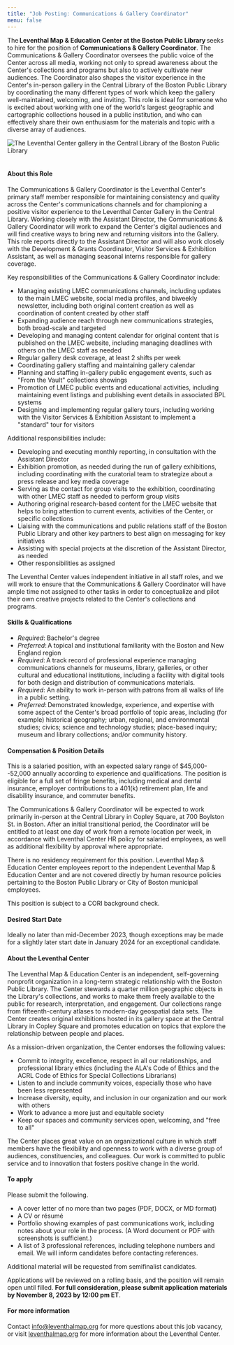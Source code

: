 ```yaml
---
title: "Job Posting: Communications & Gallery Coordinator"
menu: false
---
```


The **Leventhal Map & Education Center at the Boston Public Library** seeks to hire for the position of **Communications & Gallery Coordinator**. The Communications & Gallery Coordinator oversees the public voice of the Center across all media, working not only to spread awareness about the Center's collections and programs but also to actively cultivate new audiences. The Coordinator also shapes the visitor experience in the Center's in-person gallery in the Central Library of the Boston Public Library  by coordinating the many different types of work which keep the gallery well-maintained, welcoming, and inviting. This role is ideal for someone who is excited about working with one of the world's largest geographic and cartographic collections housed in a public institution, and who can effectively share their own enthusiasm for the materials and topic with a diverse array of audiences.

![The Leventhal Center gallery in the Central Library of the Boston Public Library](https://assets.tina.io/097f9d05-d307-4978-823b-d332ea55d27e/uploads/BuildingBlocksGal1.jpg) 

#### About this Role 

The Communications & Gallery Coordinator is the Leventhal Center's primary staff member responsible for maintaining consistency and quality across the Center's communications channels and for championing a positive visitor experience to the Leventhal Center Gallery in the Central Library. Working closely with the Assistant Director, the Communications & Gallery Coordinator will work to expand the Center's digital audiences and will find creative ways to bring new and returning visitors into the  Gallery. This role reports directly to the Assistant Director and will also work closely with the Development & Grants Coordinator, Visitor Services & Exhibition Assistant, as well as  managing seasonal interns responsible for gallery coverage.  

Key responsibilities of the Communications & Gallery Coordinator include:  
-   Managing existing LMEC communications channels, including updates to the main LMEC website, social media profiles, and biweekly newsletter, including both original content creation as well as coordination of content created by other staff   
-   Expanding audience reach through new communications strategies, both broad-scale and targeted 
-   Developing and managing content calendar for original content that is published on the LMEC website, including managing deadlines with others on the LMEC staff as needed 
-   Regular gallery desk coverage, at least 2 shifts per week 
-   Coordinating gallery staffing and  maintaining gallery calendar 
-   Planning and staffing in-gallery public engagement events, such as "From the Vault" collections showings  
-   Promotion of LMEC public events and educational activities, including maintaining event listings and  publishing event details in associated BPL systems  
-   Designing and implementing regular gallery tours, including working with the Visitor Services & Exhibition Assistant to implement a "standard" tour for visitors 

Additional responsibilities include: 
-   Developing and executing monthly reporting, in consultation with the Assistant Director 
-   Exhibition promotion, as needed during the run of gallery exhibitions, including coordinating with the curatorial team to strategize about a press release and key media coverage 
-   Serving as the contact for group visits to the exhibition, coordinating with other LMEC staff as needed to perform group visits 
-   Authoring original research-based content for the LMEC website that helps to bring attention to current events, activities of the Center, or specific collections 
-   Liaising with the communications and public relations staff of the Boston Public Library and other key partners to best align on messaging for key initiatives 
-   Assisting with special projects at the discretion of the Assistant Director, as needed 
-   Other responsibilities as assigned 

The Leventhal Center values independent initiative in all staff roles, and we will work to ensure that the Communications & Gallery Coordinator will have ample time not assigned to other tasks in order to conceptualize and pilot their own creative projects related to the Center's collections and programs. 

#### Skills & Qualifications 

-   *Required*: Bachelor's degree 
-   *Preferred*: A topical and institutional familiarity with the Boston and New England region 
-   *Required*: A track record of professional experience managing communications channels for museums, library, galleries, or other cultural and educational institutions, including a facility with digital tools for both design and distribution of communications materials. 
-   *Required*: An ability to work in-person with patrons from all walks of life in a public setting. 
-   *Preferred*: Demonstrated knowledge, experience, and expertise with some aspect of the Center's broad portfolio of topic areas, including (for example) historical geography; urban, regional, and environmental studies; civics; science and technology studies; place-based inquiry; museum and library collections; and/or community history. 

#### Compensation & Position Details  

This is a salaried position, with an expected salary range of $45,000--52,000 annually according to experience and qualifications. The position is eligible for a full set of fringe benefits, including medical and dental insurance, employer contributions to a 401(k) retirement plan, life and disability insurance, and commuter benefits. 

The Communications & Gallery Coordinator will be expected to work primarily in-person at the Central Library in Copley Square, at 700 Boylston St. in Boston.  After an initial transitional period, the Coordinator will be entitled to at least one day of work from a remote location per week, in accordance with Leventhal Center HR policy for salaried employees, as well as additional flexibility by approval where appropriate. 

There is no residency requirement for this position. Leventhal Map & Education Center employees report to the independent Leventhal Map & Education Center and are not covered directly by human resource policies pertaining to the Boston Public Library or City of Boston municipal employees. 

This position is subject to a CORI background check. 

#### Desired Start Date 

Ideally no later than mid-December 2023, though exceptions may be made for a slightly later start date in January 2024 for an exceptional candidate.  

#### About the Leventhal Center 

The Leventhal Map & Education Center is an independent, self-governing nonprofit organization in a long-term strategic relationship with the Boston Public Library. The Center stewards a quarter million geographic objects in the Library's  collections, and works to make them freely available to the public for research, interpretation, and engagement. Our collections range from fifteenth-century atlases to modern-day geospatial data sets. The Center creates original exhibitions hosted in its gallery space at the Central Library in Copley Square and promotes education on topics that explore the relationship between people and places. 

As a mission-driven organization, the Center endorses the following values: 

-   Commit to integrity, excellence, respect in all our relationships, and professional library ethics (including the ALA's Code of Ethics and the ACRL Code of Ethics for Special Collections Librarians) 
-   Listen to and include community voices, especially those who have been less represented 
-   Increase diversity, equity, and inclusion in our organization and our work with others 
-   Work to advance a more just and equitable society 
-   Keep our spaces and community services open, welcoming, and "free to all" 

The Center places great value on an organizational culture in which staff members have the flexibility and openness to work with a diverse group of audiences, constituencies, and colleagues. Our work is committed to public service and to innovation that fosters positive change in the world. 

#### To apply 

Please submit the following. 

-   A cover letter of no more than two pages (PDF, DOCX, or MD format) 
-   A CV or résumé 
-   Portfolio showing examples of past communications work, including notes about your role in the process. (A Word document or PDF with screenshots is sufficient.) 
-   A list of 3 professional references, including telephone numbers and email. We will inform candidates before contacting references. 

Additional material will be requested from semifinalist candidates. 

Applications will be reviewed on a rolling basis, and the position will remain open until filled. **For full consideration, please submit application materials by November 8, 2023 by 12:00 pm ET**.

<!-- <a href="https://airtable.com/appfE1BFZoHj0lgNu/shrLVhyqXL9hX4hjn" class="btn btn-primary-outline">Submit an application online</a> -->


#### For more information

Contact <info@leventhalmap.org> for more questions about this job
vacancy, or visit [leventhalmap.org](https://leventhalmap.org) for more information about the
Leventhal Center.